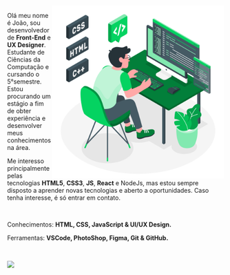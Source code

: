 <img src="./img/eu-pc.svg" min-width="400px" max-width="400px" width="400px" align="right" alt="">

<p align="left"> 
  Olá meu nome é João, sou desenvolvedor de <strong>Front-End</strong> e <strong>UX Designer</strong>. Estudante de Ciências da Computação e cursando o 5°semestre. Estou
procurando um estágio a fim de obter experiência e desenvolver meus
conhecimentos na área.

Me interesso principalmente pelas tecnologias <strong>HTML5</strong>,
<strong>CSS3</strong>, <strong>JS</strong>, <strong>React</strong> e NodeJs, mas estou sempre disposto a aprender novas
tecnologias e aberto a oportunidades. Caso tenha interesse, é só entrar em contato.
</p>
</br>

<p align="left">
  Conhecimentos: <strong>HTML, CSS, JavaScript & UI/UX Design.</strong>
</p>

<p align="left">
  Ferramentas: <strong>VSCode, PhotoShop, Figma, Git & GitHub.</strong>
</p>

</br>
<p align="left">
  
  <a href="https://www.linkedin.com/in/jo%C3%A3o-vitor-camargo-49815a1b0/" alt="Linkedin">
  <img src="https://img.shields.io/badge/-Linkedin-0e76a8?style=for-the-badge&logo=Linkedin&logoColor=white&link=https://www.linkedin.com/in/iuricode" /></a>

</p>  
